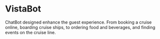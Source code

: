 # VistaBot
ChatBot designed enhance the guest experience. From booking a cruise online, boarding cruise ships, to ordering food and beverages, and finding events on the cruise line.

